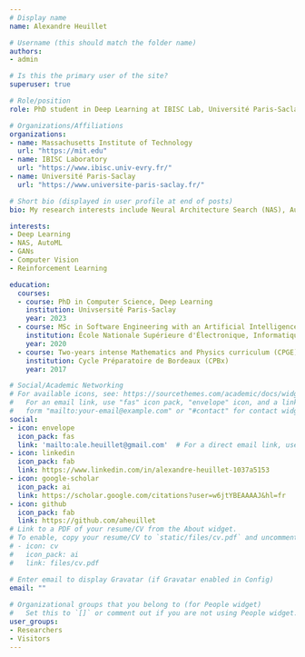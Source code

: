 ```yaml
---
# Display name
name: Alexandre Heuillet

# Username (this should match the folder name)
authors:
- admin

# Is this the primary user of the site?
superuser: true

# Role/position
role: PhD student in Deep Learning at IBISC Lab, Université Paris-Saclay. Incoming Visiting Student at MIT.

# Organizations/Affiliations
organizations:
- name: Massachusetts Institute of Technology
  url: "https://mit.edu"
- name: IBISC Laboratory
  url: "https://www.ibisc.univ-evry.fr/"
- name: Université Paris-Saclay
  url: "https://www.universite-paris-saclay.fr/"

# Short bio (displayed in user profile at end of posts)
bio: My research interests include Neural Architecture Search (NAS), AutoML, Deep Reinforcement Learning and explainability in Reinforcement Learning/Deep Learning. I am currently working on my PhD thesis titled "Jump Deep Learning in Automatic Control".

interests:
- Deep Learning
- NAS, AutoML
- GANs
- Computer Vision
- Reinforcement Learning

education:
  courses:
  - course: PhD in Computer Science, Deep Learning
    institution: Univsersité Paris-Saclay
    year: 2023
  - course: MSc in Software Engineering with an Artificial Intelligence speciality
    institution: École Nationale Supérieure d'Électronique, Informatique, Radiocommunications et Mathématiques-Mécanique de Bordeaux (ENSEIRB-MATMECA)
    year: 2020
  - course: Two-years intense Mathematics and Physics curriculum (CPGE) 
    institution: Cycle Préparatoire de Bordeaux (CPBx)
    year: 2017

# Social/Academic Networking
# For available icons, see: https://sourcethemes.com/academic/docs/widgets/#icons
#   For an email link, use "fas" icon pack, "envelope" icon, and a link in the
#   form "mailto:your-email@example.com" or "#contact" for contact widget.
social:
- icon: envelope
  icon_pack: fas
  link: 'mailto:ale.heuillet@gmail.com'  # For a direct email link, use "mailto:test@example.org".
- icon: linkedin
  icon_pack: fab
  link: https://www.linkedin.com/in/alexandre-heuillet-1037a5153
- icon: google-scholar
  icon_pack: ai
  link: https://scholar.google.com/citations?user=w6jtYBEAAAAJ&hl=fr
- icon: github
  icon_pack: fab
  link: https://github.com/aheuillet
# Link to a PDF of your resume/CV from the About widget.
# To enable, copy your resume/CV to `static/files/cv.pdf` and uncomment the lines below.  
# - icon: cv
#   icon_pack: ai
#   link: files/cv.pdf

# Enter email to display Gravatar (if Gravatar enabled in Config)
email: ""
  
# Organizational groups that you belong to (for People widget)
#   Set this to `[]` or comment out if you are not using People widget.  
user_groups:
- Researchers
- Visitors
---
```


<!-- Lorem ipsum dolor sit amet, consectetur adipiscing elit. Sed neque elit, tristique placerat feugiat ac, facilisis vitae arcu. Proin eget egestas augue. Praesent ut sem nec arcu pellentesque aliquet. Duis dapibus diam vel metus tempus vulputate.  -->
